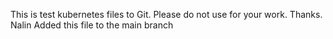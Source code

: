 This is test kubernetes files to Git. Please do not use for your work. Thanks. Nalin
Added this file to the main branch
